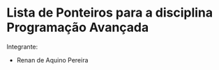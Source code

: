 # Lista de Ponteiros para a disciplina Programação Avançada 
Integrante: 
* Renan de Aquino Pereira
